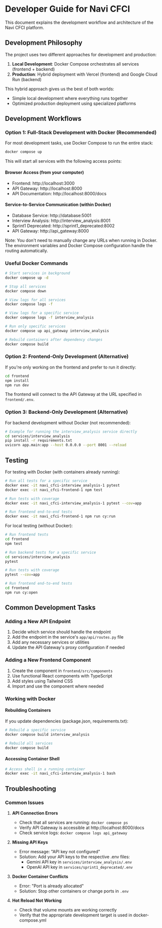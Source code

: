 # Developer Guide for Navi CFCI

This document explains the development workflow and architecture of the Navi CFCI platform.

## Development Philosophy

The project uses two different approaches for development and production:

1. **Local Development**: Docker Compose orchestrates all services (frontend + backend)
2. **Production**: Hybrid deployment with Vercel (frontend) and Google Cloud Run (backend)

This hybrid approach gives us the best of both worlds:
- Simple local development where everything runs together
- Optimized production deployment using specialized platforms

## Development Workflows

### Option 1: Full-Stack Development with Docker (Recommended)

For most development tasks, use Docker Compose to run the entire stack:

```bash
docker compose up
```

This will start all services with the following access points:

#### Browser Access (from your computer)
- Frontend: http://localhost:3000
- API Gateway: http://localhost:8000
- API Documentation: http://localhost:8000/docs

#### Service-to-Service Communication (within Docker)
- Database Service: http://database:5001
- Interview Analysis: http://interview_analysis:8001
- Sprint1 Deprecated: http://sprint1_deprecated:8002
- API Gateway: http://api_gateway:8000

Note: You don't need to manually change any URLs when running in Docker. The environment variables and Docker Compose configuration handle the routing automatically.

### Useful Docker Commands

```bash
# Start services in background
docker compose up -d

# Stop all services
docker compose down

# View logs for all services
docker compose logs -f

# View logs for a specific service
docker compose logs -f interview_analysis

# Run only specific services
docker compose up api_gateway interview_analysis

# Rebuild containers after dependency changes
docker compose build
```

### Option 2: Frontend-Only Development (Alternative)

If you're only working on the frontend and prefer to run it directly:

```bash
cd frontend
npm install
npm run dev
```

The frontend will connect to the API Gateway at the URL specified in `frontend/.env`.

### Option 3: Backend-Only Development (Alternative)

For backend development without Docker (not recommended):

```bash
# Example for running the interview_analysis service directly
cd services/interview_analysis
pip install -r requirements.txt
uvicorn app.main:app --host 0.0.0.0 --port 8001 --reload
```

## Testing

For testing with Docker (with containers already running):

```bash
# Run all tests for a specific service
docker exec -it navi_cfci-interview_analysis-1 pytest
docker exec -it navi_cfci-frontend-1 npm test

# Run tests with coverage
docker exec -it navi_cfci-interview_analysis-1 pytest --cov=app

# Run frontend end-to-end tests
docker exec -it navi_cfci-frontend-1 npm run cy:run
```

For local testing (without Docker):

```bash
# Run frontend tests
cd frontend
npm test

# Run backend tests for a specific service
cd services/interview_analysis
pytest

# Run tests with coverage
pytest --cov=app

# Run frontend end-to-end tests
cd frontend
npm run cy:open
```

## Common Development Tasks

### Adding a New API Endpoint

1. Decide which service should handle the endpoint
2. Add the endpoint in the service's `app/api/routes.py` file
3. Add any necessary services or utilities
4. Update the API Gateway's proxy configuration if needed

### Adding a New Frontend Component

1. Create the component in `frontend/src/components`
2. Use functional React components with TypeScript
3. Add styles using Tailwind CSS
4. Import and use the component where needed

### Working with Docker

#### Rebuilding Containers

If you update dependencies (package.json, requirements.txt):

```bash
# Rebuild a specific service
docker compose build interview_analysis

# Rebuild all services
docker compose build
```

#### Accessing Container Shell

```bash
# Access shell in a running container
docker exec -it navi_cfci-interview_analysis-1 bash
```

## Troubleshooting

### Common Issues

1. **API Connection Errors**
   - Check that all services are running: `docker compose ps`
   - Verify API Gateway is accessible at http://localhost:8000/docs
   - Check service logs: `docker compose logs api_gateway`

2. **Missing API Keys**
   - Error message: "API key not configured"
   - Solution: Add your API keys to the respective .env files:
     - Gemini API key in `services/interview_analysis/.env`
     - OpenAI API key in `services/sprint1_deprecated/.env`

3. **Docker Container Conflicts**
   - Error: "Port is already allocated"
   - Solution: Stop other containers or change ports in `.env`

4. **Hot Reload Not Working**
   - Check that volume mounts are working correctly
   - Verify that the appropriate development target is used in docker-compose.yml 